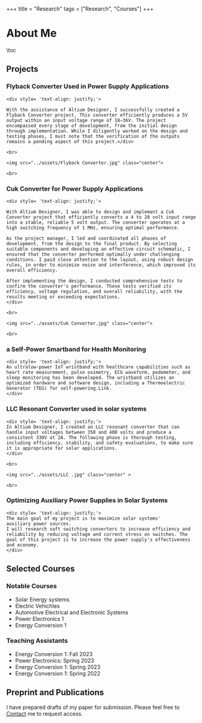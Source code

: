 +++
title = "Research"
tags = ["Research", "Courses"]
+++


# About Me

\toc
## Projects
### Flyback Converter Used in Power Supply Applications
~~~
<div style= 'text-align: justify;'>

With the assistance of Altium Designer, I successfully created a Flyback Converter project. This converter efficiently produces a 5V output within an input voltage range of 18–36V. The project encompassed every stage of development, from the initial design through implementation. While I diligently worked on the design and testing phases, I must note that the verification of the outputs remains a pending aspect of this project.</div>
~~~

~~~
<br>
~~~

~~~
<img src="../assets/Flyback Converter.jpg" class="center">
~~~

~~~
<br>
~~~

### Cuk Converter for Power Supply Applications

~~~
<div style= 'text-align: justify;'>

With Altium Designer, I was able to design and implement a Cuk Converter project that efficiently converts a 4 to 20 volt input range into a stable, reliable 5 volt output. The converter operates at a high switching frequency of 1 MHz, ensuring optimal performance.

As the project manager, I led and coordinated all phases of development, from the design to the final product. By selecting suitable components and developing an effective circuit schematic, I ensured that the converter performed optimally under challenging conditions. I paid close attention to the layout, using robust design rules, in order to minimize noise and interference, which improved its overall efficiency.

After implementing the design, I conducted comprehensive tests to confirm the converter's performance. These tests verified its efficiency, voltage regulation, and overall reliability, with the results meeting or exceeding expectations.
</div>
~~~

~~~
<br>
~~~

~~~
<img src="../assets/Cuk Converter.jpg" class="center">
~~~

~~~
<br>
~~~

### a Self-Power Smartband for Health Monitoring
~~~
<div style= 'text-align: justify;'>
An ultralow-power IoT wristband with healthcare capabilities such as heart rate measurement, pulse oximetry, ECG waveform, pedometer, and sleep monitoring has been developed. The wristband utilizes an optimized hardware and software design, including a Thermoelectric Generator (TEG) for self-powering.Link.
</div>
~~~

### LLC Resonant Converter used in solar systems
~~~
<div style= 'text-align: justify;'>
In Altium Designer, I created an LLC resonant converter that can handle input voltages between 350 and 400 volts and produce a consistent 330V at 2A. The following phase is thorough testing, including efficiency, stability, and safety evaluations, to make sure it is appropriate for solar applications. 
</div>
~~~

~~~
<br>
~~~

~~~
<img src="../assets/LLC .jpg" class="center" >
~~~

~~~
<br>
~~~


### Optimizing Auxiliary Power Supplies in Solar Systems

~~~
<div style= 'text-align: justify;'>
The main goal of my project is to maximize solar systems' auxiliary power sources.
I will research soft switching converters to increase efficiency and reliability by reducing voltage and current stress on switches. The goal of this project is to increase the power supply's effectiveness and economy.
</div>
~~~

## Selected Courses 
### Notable Courses 
* Solar Energy systems
* Electric Vehichles
* Automotive Electrical and Electronic Systems
* Power Electronics 1
* Energy Conversion 1


### Teaching Assistants
* Energy Conversion 1: Fall 2023
* Power Electronics: Spring 2023
* Energy Conversion 1: Spring 2023
* Energy Conversion 1: Spring 2022


## Preprint and Publications
I have prepared drafts of my paper for submission. Please feel free to [Contact](/Contact/) me to request access.
